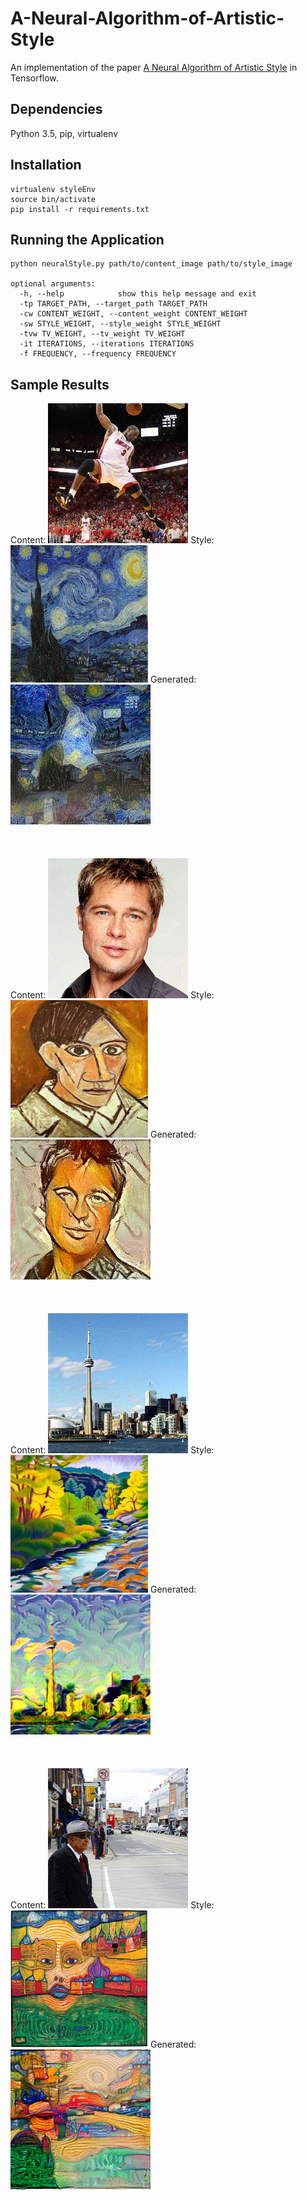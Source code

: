 A-Neural-Algorithm-of-Artistic-Style
======================================

An implementation of the paper [A Neural Algorithm of Artistic Style](https://arxiv.org/abs/1508.06576) in Tensorflow.

Dependencies
--------------------
Python 3.5, pip, virtualenv

Installation
-----------------
```shell
virtualenv styleEnv
source bin/activate
pip install -r requirements.txt
```


Running the Application
--------------
```shell
python neuralStyle.py path/to/content_image path/to/style_image

optional arguments:
  -h, --help            show this help message and exit
  -tp TARGET_PATH, --target_path TARGET_PATH
  -cw CONTENT_WEIGHT, --content_weight CONTENT_WEIGHT
  -sw STYLE_WEIGHT, --style_weight STYLE_WEIGHT
  -tvw TV_WEIGHT, --tv_weight TV_WEIGHT
  -it ITERATIONS, --iterations ITERATIONS
  -f FREQUENCY, --frequency FREQUENCY
```

Sample Results
----------------------
Content: ![](/samples/DwadeStarry/Dwade.png) Style: <img src="/samples/DwadeStarry/starry.jpeg" width="220" height="220">  Generated: ![](/samples/DwadeStarry/DwadeStarry.png)
<br><br><br><br>
Content: ![](/samples/BradPicasso/Brad.png) Style: <img src="/samples/BradPicasso/Picasso.jpeg" width="220" height="220"> Generated: ![](/samples/BradPicasso/BradPicasso.png)
<br><br><br><br>
Content: ![](/samples/TorontoTrees/Toronto.png) Style: <img src="/samples/TorontoTrees/Trees.jpg" width="220" height="220"> Generated: ![](/samples/TorontoTrees/TorontoTrees.png)
<br><br><br><br>
Content: ![](/samples/StreetFace/Street.png)  Style: <img src="/samples/StreetFace/Face.jpeg" width="220" height="220"> Generated: ![](/samples/StreetFace/StreetFace.png)


